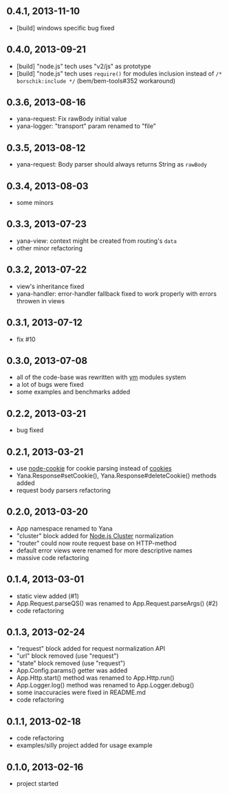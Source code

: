 0.4.1, 2013-11-10
-----------------

  - [build] windows specific bug fixed

0.4.0, 2013-09-21
-----------------

  - [build] "node.js" tech uses "v2/js" as prototype
  - [build] "node.js" tech uses `require()` for modules inclusion
    instead of `/* borschik:include */` (bem/bem-tools#352 workaround)

0.3.6, 2013-08-16
-----------------

  - yana-request: Fix rawBody initial value
  - yana-logger: "transport" param renamed to "file"

0.3.5, 2013-08-12
-----------------

  - yana-request: Body parser should always returns String as `rawBody`

0.3.4, 2013-08-03
-----------------

  - some minors

0.3.3, 2013-07-23
-----------------

  - yana-view: context might be created from routing's `data`
  - other minor refactoring

0.3.2, 2013-07-22
-----------------

  - view's inheritance fixed
  - yana-handler: error-handler fallback fixed to work properly with errors throwen in views

0.3.1, 2013-07-12
-----------------

  - fix #10

0.3.0, 2013-07-08
-----------------

  - all of the code-base was rewritten with [ym](github.com/ymaps/modules) modules system
  - a lot of bugs were fixed
  - some examples and benchmarks added

0.2.2, 2013-03-21
-----------------

  - bug fixed

0.2.1, 2013-03-21
-----------------

  - use [node-cookie](git://github.com/shtylman/node-cookie.git) for cookie parsing instead of
    [cookies](https://github.com/jed/cookies)
  - Yana.Response#setCookie(), Yana.Response#deleteCookie() methods added
  - request body parsers refactoring

0.2.0, 2013-03-20
-----------------

  - App namespace renamed to Yana
  - "cluster" block added for [Node.js Cluster](http://nodejs.org/docs/v0.8.20/api/cluster.html) normalization
  - "router" could now route request base on HTTP-method
  - default error views were renamed for more descriptive names
  - massive code refactoring

0.1.4, 2013-03-01
-----------------

  - static view added (#1)
  - App.Request.parseQS() was renamed to App.Request.parseArgs() (#2)
  - code refactoring

0.1.3, 2013-02-24
-----------------

  - "request" block added for request normalization API
  - "url" block removed (use "request")
  - "state" block removed (use "request")
  - App.Config.params() getter was added
  - App.Http.start() method was renamed to App.Http.run()
  - App.Logger.log() method was renamed to App.Logger.debug()
  - some inaccuracies were fixed in README.md
  - code refactoring

0.1.1, 2013-02-18
-----------------

  - code refactoring
  - examples/silly project added for usage example

0.1.0, 2013-02-16
-----------------

  - project started
